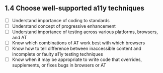 ## 1.4 Choose well-supported a11y techniques
- [ ] Understand importance of coding to standards
- [ ] Understand concept of progressive enhancement 
- [ ] Understand importance of testing across various platforms, browsers, and AT
- [ ] Know which combinations of AT work best with which browsers
- [ ] Know how to tell difference between inaccessible content and incomplete or faulty a11y testing techniques
- [ ] Know when it may be appropriate to write code that overrides, supplements, or fixes bugs in browsers or AT
